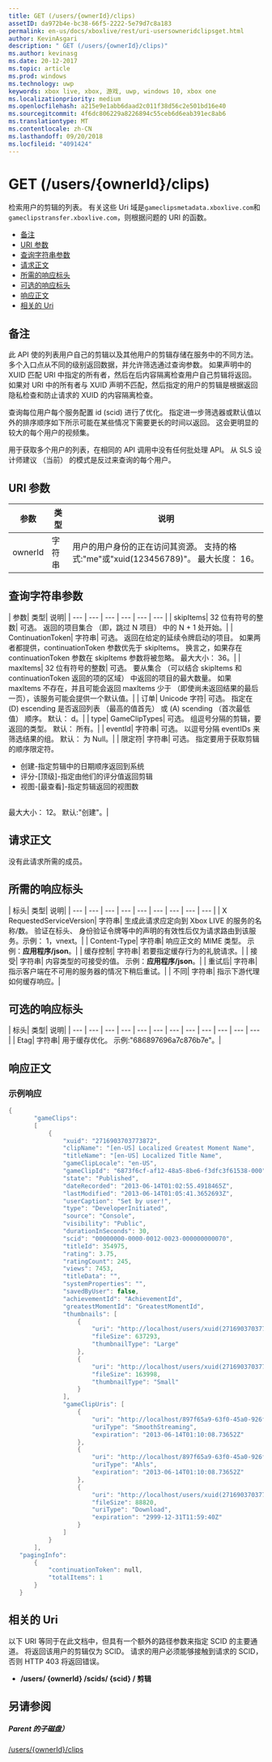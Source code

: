 ```yaml
---
title: GET (/users/{ownerId}/clips)
assetID: da972b4e-bc38-66f5-2222-5e79d7c8a183
permalink: en-us/docs/xboxlive/rest/uri-usersowneridclipsget.html
author: KevinAsgari
description: " GET (/users/{ownerId}/clips)"
ms.author: kevinasg
ms.date: 20-12-2017
ms.topic: article
ms.prod: windows
ms.technology: uwp
keywords: xbox live, xbox, 游戏, uwp, windows 10, xbox one
ms.localizationpriority: medium
ms.openlocfilehash: a215e9e1abb6daad2c011f38d56c2e501bd16e40
ms.sourcegitcommit: 4f6dc806229a8226894c55ceb6d6eab391ec8ab6
ms.translationtype: MT
ms.contentlocale: zh-CN
ms.lasthandoff: 09/20/2018
ms.locfileid: "4091424"
---
```

# <a name="get-usersowneridclips"></a>GET (/users/{ownerId}/clips)
检索用户的剪辑的列表。
有关这些 Uri 域是`gameclipsmetadata.xboxlive.com`和`gameclipstransfer.xboxlive.com`，则根据问题的 URI 的函数。

  * [备注](#ID4EX)
  * [URI 参数](#ID4EEB)
  * [查询字符串参数](#ID4EPB)
  * [请求正文](#ID4EPE)
  * [所需的响应标头](#ID4E1E)
  * [可选的响应标头](#ID4ENH)
  * [响应正文](#ID4EOAAC)
  * [相关的 Uri](#ID4EABAC)

<a id="ID4EX"></a>


## <a name="remarks"></a>备注

此 API 使的列表用户自己的剪辑以及其他用户的剪辑存储在服务中的不同方法。 多个入口点从不同的级别返回数据，并允许筛选通过查询参数。 如果声明中的 XUID 匹配 URI 中指定的所有者，然后在后内容隔离检查用户自己剪辑将返回。 如果对 URI 中的所有者与 XUID 声明不匹配，然后指定的用户的剪辑是根据返回隐私检查和防止请求的 XUID 的内容隔离检查。

查询每位用户每个服务配置 id (scid) 进行了优化。 指定进一步筛选器或默认值以外的排序顺序如下所示可能在某些情况下需要更长的时间以返回。 这会更明显的较大的每个用户的视频集。

用于获取多个用户的列表，在相同的 API 调用中没有任何批处理 API。 从 SLS 设计师建议 （当前） 的模式是反过来查询的每个用户。

<a id="ID4EEB"></a>


## <a name="uri-parameters"></a>URI 参数

| 参数| 类型| 说明|
| --- | --- | --- |
| ownerId| 字符串| 用户的用户身份的正在访问其资源。 支持的格式:"me"或"xuid(123456789)"。 最大长度： 16。|

<a id="ID4EPB"></a>


## <a name="query-string-parameters"></a>查询字符串参数

| 参数| 类型| 说明|
| --- | --- | --- | --- | --- | --- |
| skipItems| 32 位有符号的整数| 可选。 返回的项目集合 （即，跳过 N 项目） 中的 N + 1 处开始。|
| ContinuationToken| 字符串| 可选。 返回在给定的延续令牌启动的项目。 如果两者都提供，continuationToken 参数优先于 skipItems。 换言之，如果存在 continuationToken 参数在 skipItems 参数将被忽略。 最大大小： 36。|
| maxItems| 32 位有符号的整数| 可选。 要从集合 （可以结合 skipItems 和 continuationToken 返回的项的区域） 中返回的项目的最大数量。 如果 maxItems 不存在，并且可能会返回 maxItems 少于 （即使尚未返回结果的最后一页），该服务可能会提供一个默认值。|
| 订单| Unicode 字符| 可选。 指定在 (D) escending 是否返回列表 （最高的值首先） 或 (A) scending （首次最低值） 顺序。 默认： d。|
| type| GameClipTypes| 可选。 组逗号分隔的剪辑，要返回的类型。 默认： 所有。|
| eventId| 字符串| 可选。 以逗号分隔 eventIDs 来筛选结果的组。 默认： 为 Null。|
| 限定符| 字符串| 可选。 指定要用于获取剪辑的顺序限定符。 <ul><li>创建-指定剪辑中的日期顺序返回到系统</li><li>评分-[顶级]-指定由他们的评分值返回剪辑</li><li>视图-[最查看]-指定剪辑返回的视图数</li></ul><br/> 最大大小： 12。 默认:"创建"。| 

<a id="ID4EPE"></a>


## <a name="request-body"></a>请求正文

没有此请求所需的成员。

<a id="ID4E1E"></a>


## <a name="required-response-headers"></a>所需的响应标头

| 标头| 类型| 说明|
| --- | --- | --- | --- | --- | --- | --- | --- | --- |
| X RequestedServiceVersion| 字符串| 生成此请求应定向到 Xbox LIVE 的服务的名称/数。 验证在标头、 身份验证令牌等中的声明的有效性后仅为请求路由到该服务。示例： 1，vnext。|
| Content-Type| 字符串| 响应正文的 MIME 类型。 示例：<b>应用程序/json</b>。|
| 缓存控制| 字符串| 若要指定缓存行为的礼貌请求。|
| 接受| 字符串| 内容类型的可接受的值。 示例：<b>应用程序/json</b>。|
| 重试后| 字符串| 指示客户端在不可用的服务器的情况下稍后重试。|
| 不同| 字符串| 指示下游代理如何缓存响应。|

<a id="ID4ENH"></a>


## <a name="optional-response-headers"></a>可选的响应标头

| 标头| 类型| 说明|
| --- | --- | --- | --- | --- | --- | --- | --- | --- | --- | --- | --- |
| Etag| 字符串| 用于缓存优化。 示例:"686897696a7c876b7e"。|

<a id="ID4EOAAC"></a>


## <a name="response-body"></a>响应正文

<a id="ID4EUAAC"></a>


### <a name="sample-response"></a>示例响应


```cpp
{
       "gameClips":
       [
           {
               "xuid": "2716903703773872",
               "clipName": "[en-US] Localized Greatest Moment Name",
               "titleName": "[en-US] Localized Title Name",
               "gameClipLocale": "en-US",
               "gameClipId": "6873f6cf-af12-48a5-8be6-f3dfc3f61538-000",
               "state": "Published",
               "dateRecorded": "2013-06-14T01:02:55.4918465Z",
               "lastModified": "2013-06-14T01:05:41.3652693Z",
               "userCaption": "Set by user!",
               "type": "DeveloperInitiated",
               "source": "Console",
               "visibility": "Public",
               "durationInSeconds": 30,
               "scid": "00000000-0000-0012-0023-000000000070",
               "titleId": 354975,
               "rating": 3.75,
               "ratingCount": 245,
               "views": 7453,
               "titleData": "",
               "systemProperties": "",
               "savedByUser": false,
               "achievementId": "AchievementId",
               "greatestMomentId": "GreatestMomentId",
               "thumbnails": [
                   {
                       "uri": "http://localhost/users/xuid(2716903703773872)/scids/00000000-0000-0012-0023-000000000070/clips/6873f6cf-af12-48a5-8be6-f3dfc3f61538-000/thumbnails/large",
                       "fileSize": 637293,
                       "thumbnailType": "Large"
                   },
                   {
                       "uri": "http://localhost/users/xuid(2716903703773872)/scids/00000000-0000-0012-0023-000000000070/clips/6873f6cf-af12-48a5-8be6-f3dfc3f61538-000/thumbnails/small",
                       "fileSize": 163998,
                       "thumbnailType": "Small"
                   }
               ],
               "gameClipUris": [
                   {
                       "uri": "http://localhost/897f65a9-63f0-45a0-926f-05a3155c04fc/GameClip-Original_4000.ism/manifest",
                       "uriType": "SmoothStreaming",
                       "expiration": "2013-06-14T01:10:08.73652Z"
                   },
                   {
                       "uri": "http://localhost/897f65a9-63f0-45a0-926f-05a3155c04fc/GameClip-Original_4000.ism/manifest(format=m3u8-aapl)",
                       "uriType": "Ahls",
                       "expiration": "2013-06-14T01:10:08.73652Z"
                   },
                   {
                       "uri": "http://localhost/users/xuid(2716903703773872)/scids/00000000-0000-0012-0023-000000000070/clips/6873f6cf-af12-48a5-8be6-f3dfc3f61538-000",
                       "fileSize": 88820,
                       "uriType": "Download",
                       "expiration": "2999-12-31T11:59:40Z"
                   }
               ]
           }
       ],
   "pagingInfo":
       {
           "continuationToken": null,
           "totalItems": 1
       }
   }

```


<a id="ID4EABAC"></a>


## <a name="related-uris"></a>相关的 Uri

以下 URI 等同于在此文档中，但具有一个额外的路径参数来指定 SCID 的主要通道。 将返回该用户的剪辑仅为 SCID。 请求的用户必须能够接触到请求的 SCID，否则 HTTP 403 将返回错误。

   * **/users/ {ownerId} /scids/ {scid} / 剪辑**

<a id="ID4ENBAC"></a>


## <a name="see-also"></a>另请参阅

<a id="ID4EPBAC"></a>


##### <a name="parent"></a>Parent 的子磁盘）

[/users/{ownerId}/clips](uri-usersowneridclips.md)
